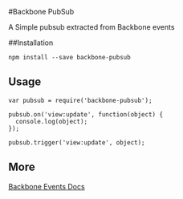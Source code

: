 #Backbone PubSub

A Simple pubsub extracted from Backbone events

##Installation

    npm install --save backbone-pubsub

## Usage
    var pubsub = require('backbone-pubsub');

    pubsub.on('view:update', function(object) {
      console.log(object);
    });

    pubsub.trigger('view:update', object);

## More
[Backbone Events Docs](http://backbonejs.org/#Events)